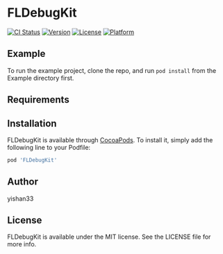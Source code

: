 # FLDebugKit

[![CI Status](https://img.shields.io/travis/021159/FLDebugKit.svg?style=flat)](https://travis-ci.org/yishan33/FLDebugKit)
[![Version](https://img.shields.io/cocoapods/v/FLDebugKit.svg?style=flat)](https://cocoapods.org/pods/FLDebugKit)
[![License](https://img.shields.io/cocoapods/l/FLDebugKit.svg?style=flat)](https://cocoapods.org/pods/FLDebugKit)
[![Platform](https://img.shields.io/cocoapods/p/FLDebugKit.svg?style=flat)](https://cocoapods.org/pods/FLDebugKit)

## Example

To run the example project, clone the repo, and run `pod install` from the Example directory first.

## Requirements

## Installation

FLDebugKit is available through [CocoaPods](https://cocoapods.org). To install
it, simply add the following line to your Podfile:

```ruby
pod 'FLDebugKit'
```

## Author

yishan33

## License

FLDebugKit is available under the MIT license. See the LICENSE file for more info.
